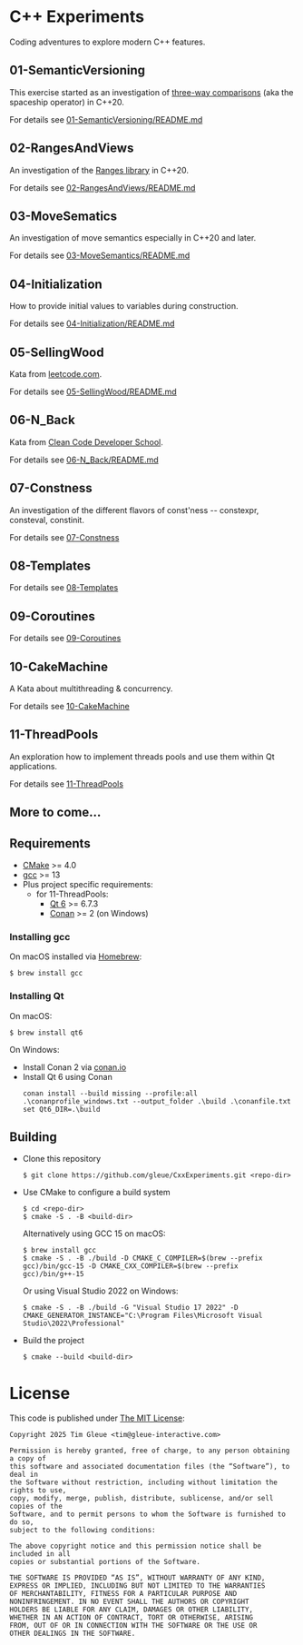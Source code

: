 # C++ Experiments

Coding adventures to explore modern C++ features.

## 01-SemanticVersioning

This exercise started as an investigation of [three-way comparisons](https://en.cppreference.com/w/cpp/language/operator_comparison#Three-way_comparison) (aka the spaceship operator) in C++20.

For details see [01-SemanticVersioning/README.md](01-SemanticVersioning/README.md)

## 02-RangesAndViews

An investigation of the [Ranges library](https://en.cppreference.com/w/cpp/ranges) in C++20.

For details see [02-RangesAndViews/README.md](02-RangesAndViews/README.md)

## 03-MoveSematics

An investigation of move semantics especially in C++20 and later.

For details see [03-MoveSemantics/README.md](03-MoveSemantics/README.md)

## 04-Initialization

How to provide initial values to variables during construction.

For details see [04-Initialization/README.md](04-Initialization/README.md)

## 05-SellingWood

Kata from [leetcode.com](https://leetcode.com/problems/selling-pieces-of-wood/).

For details see [05-SellingWood/README.md](05-SellingWood/README.md)

## 06-N_Back

Kata from [Clean Code Developer School](https://ccd-school.de/coding-dojo/application-katas/n-back/).

For details see [06-N_Back/README.md](06-N_Back/README.md)

## 07-Constness

An investigation of the different flavors of const'ness -- constexpr, consteval, constinit.

For details see [07-Constness](07-Constness/README.md)

## 08-Templates

For details see [08-Templates](08-Templates/README.md)

## 09-Coroutines

For details see [09-Coroutines](09-Coroutines/README.md)

## 10-CakeMachine

A Kata about multithreading & concurrency.

For details see [10-CakeMachine](10-CakeMachine/README.md)

## 11-ThreadPools

An exploration how to implement threads pools and use them within Qt applications.

For details see [11-ThreadPools](11-ThreadPools/README.md)

## More to come...

## Requirements

- [CMake](https://cmake.org) >= 4.0
- [gcc](https://gcc.gnu.org/) >= 13
- Plus project specific requirements:
  - for 11-ThreadPools:
    - [Qt 6](https://qt.io) >= 6.7.3
    - [Conan](https://conan.io) >= 2 (on Windows)

### Installing gcc

On macOS installed via [Homebrew](https://brew.sh):
```console
$ brew install gcc
```

### Installing Qt

On macOS:
```console
$ brew install qt6
```

On Windows:
- Install Conan 2 via [conan.io](https://docs.conan.io/2/installation.html)
- Install Qt 6 using Conan
  ```console
  conan install --build missing --profile:all .\conanprofile_windows.txt --output_folder .\build .\conanfile.txt
  set Qt6_DIR=.\build
  ```

## Building

- Clone this repository
  ```console
  $ git clone https://github.com/gleue/CxxExperiments.git <repo-dir>
  ```
- Use CMake to configure a build system
  ```console
  $ cd <repo-dir>
  $ cmake -S . -B <build-dir>
  ```
  Alternatively using GCC 15 on macOS:
  ```console
  $ brew install gcc
  $ cmake -S . -B ./build -D CMAKE_C_COMPILER=$(brew --prefix gcc)/bin/gcc-15 -D CMAKE_CXX_COMPILER=$(brew --prefix gcc)/bin/g++-15
  ```
  Or using Visual Studio 2022 on Windows:
  ```console
  $ cmake -S . -B ./build -G "Visual Studio 17 2022" -D CMAKE_GENERATOR_INSTANCE="C:\Program Files\Microsoft Visual Studio\2022\Professional"
  ```

- Build the project
  ```console
  $ cmake --build <build-dir>
  ```

# License

This code is published under [The MIT License](https://opensource.org/license/mit/):

```
Copyright 2025 Tim Gleue <tim@gleue-interactive.com>

Permission is hereby granted, free of charge, to any person obtaining a copy of
this software and associated documentation files (the “Software”), to deal in
the Software without restriction, including without limitation the rights to use,
copy, modify, merge, publish, distribute, sublicense, and/or sell copies of the
Software, and to permit persons to whom the Software is furnished to do so,
subject to the following conditions:

The above copyright notice and this permission notice shall be included in all
copies or substantial portions of the Software.

THE SOFTWARE IS PROVIDED “AS IS”, WITHOUT WARRANTY OF ANY KIND,
EXPRESS OR IMPLIED, INCLUDING BUT NOT LIMITED TO THE WARRANTIES
OF MERCHANTABILITY, FITNESS FOR A PARTICULAR PURPOSE AND
NONINFRINGEMENT. IN NO EVENT SHALL THE AUTHORS OR COPYRIGHT
HOLDERS BE LIABLE FOR ANY CLAIM, DAMAGES OR OTHER LIABILITY,
WHETHER IN AN ACTION OF CONTRACT, TORT OR OTHERWISE, ARISING
FROM, OUT OF OR IN CONNECTION WITH THE SOFTWARE OR THE USE OR
OTHER DEALINGS IN THE SOFTWARE.
```
